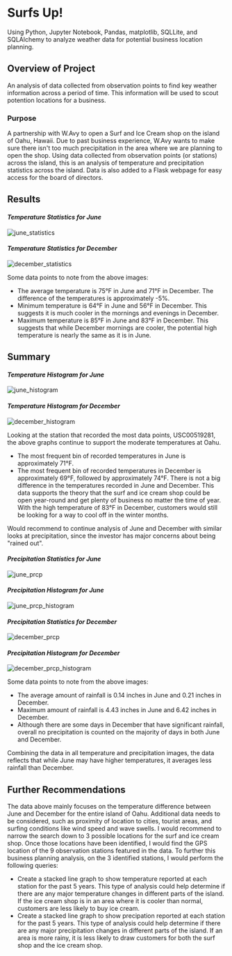# Surfs Up!

Using Python, Jupyter Notebook, Pandas, matplotlib, SQLLite, and SQLAlchemy to analyze weather data for potential business location planning.

## Overview of Project

An analysis of data collected from observation points to find key weather information across a period of time. This information will be used to scout potention locations for a business.

### Purpose

A partnership with W.Avy to open a Surf and Ice Cream shop on the island of Oahu, Hawaii. Due to past business experience, W.Avy wants to make sure there isn't too much precipitation in the area where we are planning to open the shop. Using data collected from observation points (or stations) across the island, this is an analysis of temperature and precipitation statistics across the island. Data is also added to a Flask webpage for easy access for the board of directors.

## Results

#### *Temperature Statistics for June*
![june_statistics](https://user-images.githubusercontent.com/108373151/188281518-d538c2ce-79dc-46cf-8d86-24b5a4a0658a.png)

#### *Temperature Statistics for December*
![december_statistics](https://user-images.githubusercontent.com/108373151/188281522-1fcff661-81e7-4c81-8548-020e949125e2.png)

Some data points to note from the above images:
- The average temperature is 75°F in June and 71°F in December. The difference of the temperatures is approximately -5%.
- Minimum temperature is 64°F in June and 56°F in December. This suggests it is much cooler in the mornings and evenings in December.
- Maximum temperature is 85°F in June and 83°F in December. This suggests that while December mornings are cooler, the potential high temperature is nearly the same as it is in June.

## Summary

#### *Temperature Histogram for June*
![june_histogram](https://user-images.githubusercontent.com/108373151/188282377-d84d5a6f-9605-4edc-9e7b-0e203467294b.png)

#### *Temperature Histogram for December*
![december_histogram](https://user-images.githubusercontent.com/108373151/188282389-3795b7ee-c13e-4ce5-87b1-ef5026ab0a79.png)

Looking at the station that recorded the most data points, USC00519281, the above graphs continue to support the moderate temperatures at Oahu. 
- The most frequent bin of recorded temperatures in June is approximately 71°F.
- The most frequent bin of recorded temperatures in December is approximately 69°F, followed by approximately 74°F.
There is not a big difference in the temperatures recorded in June and December. This data supports the theory that the surf and ice cream shop could be open year-round and get plenty of business no matter the time of year. With the high temperature of 83°F in December, customers would still be looking for a way to cool off in the winter months.

Would recommend to continue analysis of June and December with similar looks at precipitation, since the investor has major concerns about being "rained out".

#### *Precipitation Statistics for June*
![june_prcp](https://user-images.githubusercontent.com/108373151/188282770-092cfa9e-e5d2-43c6-8eeb-41cb961da795.png)

#### *Precipitation Histogram for June*
![june_prcp_histogram](https://user-images.githubusercontent.com/108373151/188283084-4c005960-9d46-43ad-8548-06c97549b9b2.png)

#### *Precipitation Statistics for December*
![december_prcp](https://user-images.githubusercontent.com/108373151/188282781-84ad618f-e04f-43c1-9777-5ceacc872bf2.png)

#### *Precipitation Histogram for December*
![december_prcp_histogram](https://user-images.githubusercontent.com/108373151/188283099-b9e90f0a-4782-4536-bd31-153949508bdf.png)

Some data points to note from the above images:
- The average amount of rainfall is 0.14 inches in June and 0.21 inches in December.
- Maximum amount of rainfall is 4.43 inches in June and 6.42 inches in December.
- Although there are some days in December that have significant rainfall, overall no precipitation is counted on the majority of days in both June and December.

Combining the data in all temperature and precipitation images, the data reflects that while June may have higher temperatures, it averages less rainfall than December.

## Further Recommendations

The data above mainly focuses on the temperature difference between June and December for the entire island of Oahu. Additional data needs to be considered, such as proximity of location to cities, tourist areas, and surfing conditions like wind speed and wave swells. I would recommend to narrow the search down to 3 possible locations for the surf and ice cream shop. Once those locations have been identified, I would find the GPS location of the 9 observation stations featured in the data. 
To further this business planning analysis, on the 3 identified stations, I would perform the following queries:
- Create a stacked line graph to show temperature reported at each station for the past 5 years. This type of analysis could help determine if there are any major temperature changes in different parts of the island. If the ice cream shop is in an area where it is cooler than normal, customers are less likely to buy ice cream.
- Create a stacked line graph to show precipation reported at each station for the past 5 years. This type of analysis could help determine if there are any major precipitation changes in different parts of the island. If an area is more rainy, it is less likely to draw customers for both the surf shop and the ice cream shop.